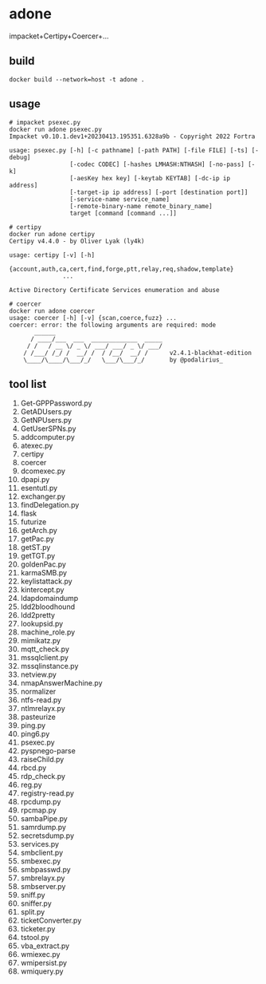 # adone
impacket+Certipy+Coercer+...

## build
`docker build --network=host -t adone .`

## usage
```
# impacket psexec.py
docker run adone psexec.py
Impacket v0.10.1.dev1+20230413.195351.6328a9b - Copyright 2022 Fortra

usage: psexec.py [-h] [-c pathname] [-path PATH] [-file FILE] [-ts] [-debug]
                 [-codec CODEC] [-hashes LMHASH:NTHASH] [-no-pass] [-k]
                 [-aesKey hex key] [-keytab KEYTAB] [-dc-ip ip address]
                 [-target-ip ip address] [-port [destination port]]
                 [-service-name service_name]
                 [-remote-binary-name remote_binary_name]
                 target [command [command ...]]

# certipy
docker run adone certipy
Certipy v4.4.0 - by Oliver Lyak (ly4k)

usage: certipy [-v] [-h]
               {account,auth,ca,cert,find,forge,ptt,relay,req,shadow,template}
               ...

Active Directory Certificate Services enumeration and abuse

# coercer
docker run adone coercer
usage: coercer [-h] [-v] {scan,coerce,fuzz} ...
coercer: error: the following arguments are required: mode
       ______
      / ____/___  ___  _____________  _____
     / /   / __ \/ _ \/ ___/ ___/ _ \/ ___/
    / /___/ /_/ /  __/ /  / /__/  __/ /      v2.4.1-blackhat-edition
    \____/\____/\___/_/   \___/\___/_/       by @podalirius_

```

## tool list

1. Get-GPPPassword.py
2. GetADUsers.py
3. GetNPUsers.py
4. GetUserSPNs.py
5. addcomputer.py
6. atexec.py
7. certipy
8. coercer
9. dcomexec.py
10. dpapi.py
11. esentutl.py
12. exchanger.py
13. findDelegation.py
14. flask
15. futurize
16. getArch.py
17. getPac.py
18. getST.py
19. getTGT.py
20. goldenPac.py
21. karmaSMB.py
22. keylistattack.py
23. kintercept.py
24. ldapdomaindump
25. ldd2bloodhound
26. ldd2pretty
27. lookupsid.py
28. machine_role.py
29. mimikatz.py
30. mqtt_check.py
31. mssqlclient.py
32. mssqlinstance.py
33. netview.py
34. nmapAnswerMachine.py
35. normalizer
36. ntfs-read.py
37. ntlmrelayx.py
38. pasteurize
39. ping.py
40. ping6.py
41. psexec.py
42. pyspnego-parse
43. raiseChild.py
44. rbcd.py
45. rdp_check.py
46. reg.py
47. registry-read.py
48. rpcdump.py
49. rpcmap.py
50. sambaPipe.py
51. samrdump.py
52. secretsdump.py
53. services.py
54. smbclient.py
55. smbexec.py
56. smbpasswd.py
57. smbrelayx.py
58. smbserver.py
59. sniff.py
60. sniffer.py
61. split.py
62. ticketConverter.py
63. ticketer.py
64. tstool.py
65. vba_extract.py
66. wmiexec.py
67. wmipersist.py
68. wmiquery.py

